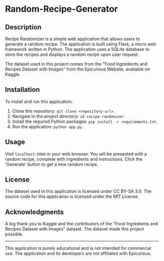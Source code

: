 # Random-Recipe-Generator

## Description

Recipe Randomizer is a simple web application that allows users to generate a random recipe. The application is built using Flask, a micro web framework written in Python. The application uses a SQLite database to store the recipes and displays a random recipe upon user request.

The dataset used in this project comes from the "Food Ingredients and Recipes Dataset with Images" from the Epicurious Website, available on Kaggle. 

## Installation

To install and run this application:

1. Clone this repository: `git clone <repository-url>`.
2. Navigate to the project directory: `cd recipe-randomizer`.
3. Install the required Python packages: `pip install -r requirements.txt`.
4. Run the application: `python app.py`.

## Usage

Visit `localhost:5000` in your web browser. You will be presented with a random recipe, complete with ingredients and instructions. Click the 'Generate' button to get a new random recipe.

## License

The dataset used in this application is licensed under CC BY-SA 3.0. The source code for this application is licensed under the MIT License.

## Acknowledgments

A big thank you to Kaggle and the contributors of the "Food Ingredients and Recipes Dataset with Images" dataset. The dataset made this project possible.

---

This application is purely educational and is not intended for commercial use. The application and its developers are not affiliated with Epicurious.
